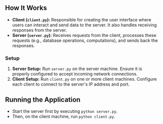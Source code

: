 
## How It Works
- **Client (`client.py`):** Responsible for creating the user interface where users can interact and send data to the server. It also handles receiving responses from the server.
- **Server (`server.py`):** Receives requests from the client, processes these requests (e.g., database operations, computations), and sends back the responses.

### Setup
1. **Server Setup:** Run `server.py` on the server machine. Ensure it is properly configured to accept incoming network connections.
2. **Client Setup:** Run `client.py` on one or more client machines. Configure each client to connect to the server's IP address and port.

## Running the Application
- Start the server first by executing `python server.py`.
- Then, on the client machine, run `python client.py`.
